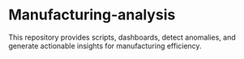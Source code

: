 # Manufacturing-analysis
This repository provides scripts, dashboards, detect anomalies, and generate actionable insights for manufacturing efficiency.

